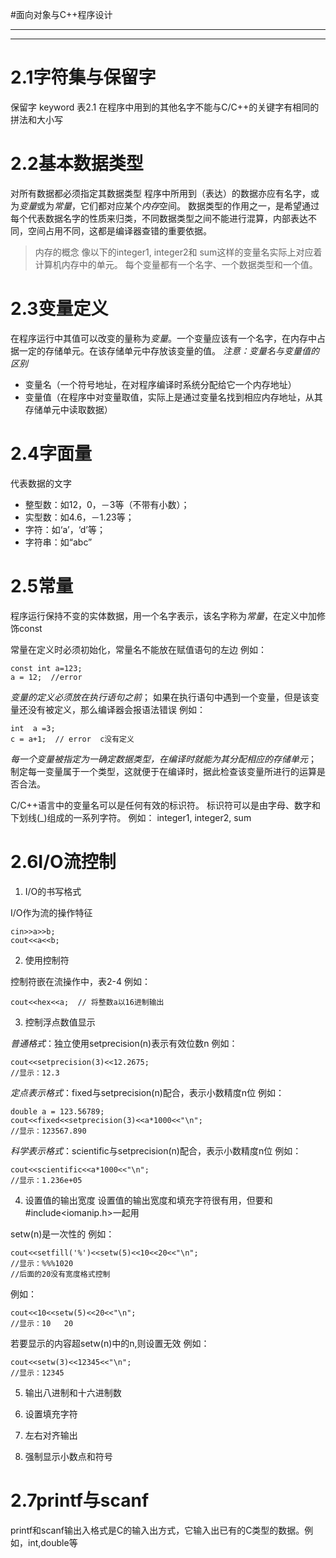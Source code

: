 #面向对象与C++程序设计
***
***
# 2.1字符集与保留字
保留字 keyword
表2.1
在程序中用到的其他名字不能与C/C++的关键字有相同的拼法和大小写

# 2.2基本数据类型
对所有数据都必须指定其数据类型
程序中所用到（表达）的数据亦应有名字，或为*变量*或为*常量*，它们都对应某个*内存*空间。
数据类型的作用之一，是希望通过每个代表数据名字的性质来归类，不同数据类型之间不能进行混算，内部表达不同，空间占用不同，这都是编译器查错的重要依据。

>内存的概念
像以下的integer1, integer2和 sum这样的变量名实际上对应着计算机内存中的单元。
每个变量都有一个名字、一个数据类型和一个值。

# 2.3变量定义
在程序运行中其值可以改变的量称为*变量*。一个变量应该有一个名字，在内存中占据一定的存储单元。在该存储单元中存放该变量的值。
*注意：变量名与变量值的区别*
+ 变量名（一个符号地址，在对程序编译时系统分配给它一个内存地址）
+ 变量值（在程序中对变量取值，实际上是通过变量名找到相应内存地址，从其存储单元中读取数据）


# 2.4字面量
代表数据的文字
+ 整型数：如12，0，－3等（不带有小数）；
+ 实型数：如4.6，－1.23等；
+ 字符：如‘a’，‘d’等；
+ 字符串：如“abc”
# 2.5常量
程序运行保持不变的实体数据，用一个名字表示，该名字称为*常量*，在定义中加修饰const

常量在定义时必须初始化，常量名不能放在赋值语句的左边 例如：

    const int a=123;
    a = 12;  //error

*变量的定义必须放在执行语句之前*；
如果在执行语句中遇到一个变量，但是该变量还没有被定义，那么编译器会报语法错误 例如：

    int  a =3;
    c = a+1;  // error  c没有定义

*每一个变量被指定为一确定数据类型，在编译时就能为其分配相应的存储单元*；
制定每一变量属于一个类型，这就便于在编译时，据此检查该变量所进行的运算是否合法。

C/C++语言中的变量名可以是任何有效的标识符。
标识符可以是由字母、数字和下划线(_)组成的一系列字符。
例如： integer1, integer2, sum

# 2.6I/O流控制
1. I/O的书写格式

I/O作为流的操作特征

    cin>>a>>b;
    cout<<a<<b;

2. 使用控制符

控制符嵌在流操作中，表2-4 例如：

    cout<<hex<<a;  // 将整数a以16进制输出

3. 控制浮点数值显示

*普通格式*：独立使用setprecision(n)表示有效位数n 例如：

    cout<<setprecision(3)<<12.2675;
    //显示：12.3

*定点表示格式*：fixed与setprecision(n)配合，表示小数精度n位 例如：
  
    double a = 123.56789;
    cout<<fixed<<setprecision(3)<<a*1000<<"\n";
    //显示：123567.890

*科学表示格式*：scientific与setprecision(n)配合，表示小数精度n位 例如：

    cout<<scientific<<a*1000<<"\n";
    //显示：1.236e+05

4. 设置值的输出宽度
设置值的输出宽度和填充字符很有用，但要和#include<iomanip.h>一起用

setw(n)是一次性的 例如：

    cout<<setfill('%')<<setw(5)<<10<<20<<"\n";
    //显示：%%%1020
    //后面的20没有宽度格式控制
例如：

    cout<<10<<setw(5)<<20<<"\n";
    //显示：10   20

若要显示的内容超setw(n)中的n,则设置无效 例如：

    cout<<setw(3)<<12345<<"\n";
    //显示：12345

5. 输出八进制和十六进制数

6. 设置填充字符

7. 左右对齐输出

8. 强制显示小数点和符号

# 2.7printf与scanf
printf和scanf输出入格式是C的输入出方式，它输入出已有的C类型的数据。例如，int,double等

